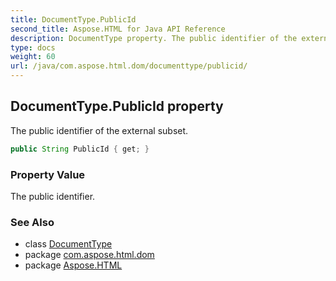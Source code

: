 ```yaml
---
title: DocumentType.PublicId
second_title: Aspose.HTML for Java API Reference
description: DocumentType property. The public identifier of the external subset
type: docs
weight: 60
url: /java/com.aspose.html.dom/documenttype/publicid/
---
```

## DocumentType.PublicId property

The public identifier of the external subset.

```java
public String PublicId { get; }
```

### Property Value

The public identifier.

### See Also

* class [DocumentType](../)
* package [com.aspose.html.dom](../../../com.aspose.html.dom/)
* package [Aspose.HTML](../../../)
